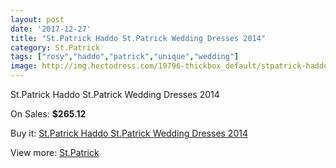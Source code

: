 ```yaml
---
layout: post
date: '2017-12-27'
title: "St.Patrick Haddo St.Patrick Wedding Dresses 2014"
category: St.Patrick
tags: ["rosy","haddo","patrick","unique","wedding"]
image: http://img.hectodress.com/19796-thickbox_default/stpatrick-haddo-stpatrick-wedding-dresses-2014.jpg
---
```

St.Patrick Haddo St.Patrick Wedding Dresses 2014

On Sales: **$265.12**
<a href="https://www.hectodress.com/stpatrick/9232-stpatrick-haddo-stpatrick-wedding-dresses-2014.html"><amp-img layout="responsive" width="600" height="600" src="//img.hectodress.com/19796-thickbox_default/stpatrick-haddo-stpatrick-wedding-dresses-2014.jpg" alt="St.Patrick Haddo St.Patrick Wedding Dresses 2014 0" /></a>
<a href="https://www.hectodress.com/stpatrick/9232-stpatrick-haddo-stpatrick-wedding-dresses-2014.html"><amp-img layout="responsive" width="600" height="600" src="//img.hectodress.com/19798-thickbox_default/stpatrick-haddo-stpatrick-wedding-dresses-2014.jpg" alt="St.Patrick Haddo St.Patrick Wedding Dresses 2014 1" /></a>
<a href="https://www.hectodress.com/stpatrick/9232-stpatrick-haddo-stpatrick-wedding-dresses-2014.html"><amp-img layout="responsive" width="600" height="600" src="//img.hectodress.com/19797-thickbox_default/stpatrick-haddo-stpatrick-wedding-dresses-2014.jpg" alt="St.Patrick Haddo St.Patrick Wedding Dresses 2014 2" /></a>

Buy it: [St.Patrick Haddo St.Patrick Wedding Dresses 2014](https://www.hectodress.com/stpatrick/9232-stpatrick-haddo-stpatrick-wedding-dresses-2014.html "St.Patrick Haddo St.Patrick Wedding Dresses 2014")

View more: [St.Patrick](https://www.hectodress.com/153-stpatrick "St.Patrick")